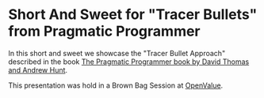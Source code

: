 # Short And Sweet for "Tracer Bullets" from Pragmatic Programmer

In this short and sweet we showcase the "Tracer Bullet Approach" described in the book
[The Pragmatic Programmer book by David Thomas and Andrew Hunt](https://pragprog.com/titles/tpp20/the-pragmatic-programmer-20th-anniversary-edition/).

This presentation was hold in a Brown Bag Session at [OpenValue](https://www.openvalue.eu).